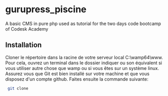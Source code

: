 # gurupress_piscine

A basic CMS in pure php used as tutorial for the two days code bootcamp of Codesk Academy

## Installation

Cloner le répertoire dans la racine de votre serveur local C:\wamp64\www. Pour cela, ouvrez un terminal dans le dossier indiquer ou son équivalent si vous utiliser autre chose que wamp ou si vous êtes sur un système linux.
Assurez vous que Git est bien installé sur votre machine et que vous disposez d'un compte github.
Faites ensuite la commande suivante:

```bash
 git clone 
```
